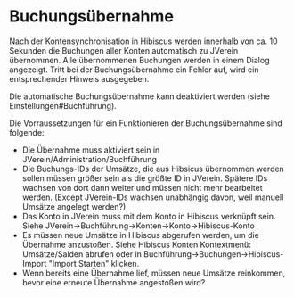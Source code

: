 # Buchungsübernahme

Nach der Kontensynchronisation in Hibiscus werden innerhalb von ca. 10 Sekunden die Buchungen aller Konten automatisch zu JVerein übernommen. Alle übernommenen Buchungen werden in einem Dialog angezeigt. Tritt bei der Buchungsübernahme ein Fehler auf, wird ein entsprechender Hinweis ausgegeben.

Die automatische Buchungsübernahme kann deaktiviert werden \(siehe Einstellungen\#Buchführung\).

Die Vorraussetzungen für ein Funktionieren der Buchungsübernahme sind folgende: 
* Die Übernahme muss aktiviert sein in JVerein/Administration/Buchführung
* Die Buchungs-IDs der Umsätze, die aus Hibsicus übernommen werden sollen müssen größer sein als die größte ID in JVerein. Spätere IDs wachsen von dort dann weiter und müssen nicht mehr bearbeitet werden. (Except JVerein-IDs wachsen unabhängig davon, weil manuell Umsätze angelegt werden?)
* Das Konto in JVerein muss mit dem Konto in Hibiscus verknüpft sein. Siehe JVerein->Buchführung->Konten->Konto->Hibiscus-Konto
* Es müssen neue Umsätze in Hibiscus abgerufen werden, um die Übernahme anzustoßen. Siehe Hibiscus Konten Kontextmenü: Umsätze/Salden abrufen oder in Buchführung->Buchungen->Hibiscus-Import "Import Starten" klicken.
* Wenn bereits eine Übernahme lief, müssen neue Umsätze reinkommen, bevor eine erneute Übernahme angestoßen wird?

